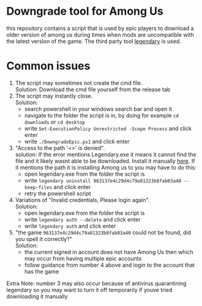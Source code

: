 # Downgrade tool for Among Us

this repository contains a script that is used by epic players to download a older version of among us during times when mods are uncompatible
with the latest version of the game. The third party tool [legendary](https://github.com/derrod/legendary) is used.

# Common issues

1. The script may sometimes not create the cmd file.
   <br> Solution: Download the cmd file yourself from the release tab
2. The script may instantly close.
   <br> Solution:
    - search powershell in your windows search bar and open it <br>
    - navigate to the folder the script is in, by doing for example ```cd downloads``` or ```cd desktop``` <br>
    - write ```Set-ExecutionPolicy Unrestricted -Scope Process``` and click enter <br>
    - write ```./DowngradeEpic.ps1``` and click enter <br>
3. "Access to the path '<>' is denied".
   <br> solution: If the error mentions Legendary.exe it means it cannot find the file and it likely wasnt able to be downloaded. Install it manually [here](https://github.com/whichtwix/legendary/releases/latest).
   If it mentions the path it is installing Among us to you may have to do this:
     - open legendary.exe from the folder the script is
     - write ```legendary uninstall 963137e4c29d4c79a81323b8fab03a40 --keep-files``` and click enter
     - retry the powershell script
4. Variations of "Invalid credentials, Please login again".
   <br> Solution:
     - open legendary.exe from the folder the script is
     - write ```legendary auth --delete``` and click enter
     - write ```legendary auth``` and click enter
5. "the game `963137e4c29d4c79a81323b8fab03a40` could not be found, did you spell it correctly?"
   <br> Solution:
     - the current signed in account does not have Among Us then which may occur from having multiple epic accounts
     - follow guidance from number 4 above and login to the account that has the game

Extra Note: number 3 may also occur because of antivirus quarantining legendary so you may want to turn it off temporarily if youve tried downloading it manually